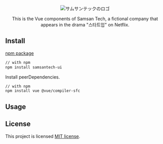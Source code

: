 <div align="center">
<img src="https://user-images.githubusercontent.com/45593212/133093951-9e97fabd-543e-44e5-9774-2f279b0eb3dc.png" alt="サムサンテックのロゴ"/>


This is the Vue components of Samsan Tech, a fictional company that appears in the drama "스타트업" on Netflix.
</div>


## Install
[npm package](https://www.npmjs.com/package/samsantech-ui)

```sh
// with npm
npm install samsantech-ui
```

Install peerDependencies.

```sh
// with npm
npm install vue @vue/compiler-sfc
```


## Usage


## License

This project is licensed [MIT license](https://github.com/TakaShinoda/samsantech-ui/blob/main/LICENSE).